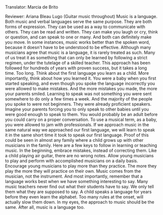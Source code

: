 

Translator: Marcia de Brito

Reviewer: Ariana Bleau Lugo
(Guitar music throughout)
Music is a language.
Both music and verbal languages
serve the same purpose.
They are both forms of expression.
They can be used as a way
to communicate with others.
They can be read and written.
They can make you laugh or cry,
think or question,
and can speak to one or many.
And both can definitely make you move.
In some instances, music works
better than the spoken word,
because it doesn&#39;t have
to be understood to be effective.
Although many musicians agree
that music is a language,
it is rarely treated as such.
Many of us treat it as something
that can only be learned
by following a strict regimen,
under the tutelage of a skilled teacher.
This approach has been followed
for hundreds of years
with proven success,
but it takes a long time.
Too long.
Think about the first language
you learn as a child.
More importantly,
think about how you learned it.
You were a baby
when you first started speaking,
and even though you spoke
the language incorrectly
you were allowed to make mistakes.
And the more mistakes you made,
the more your parents smiled.
Learning to speak was not something
you were sent somewhere to do
only a few times a week.
And the majority
of the people you spoke to
were not beginners.
They were already proficient speakers.
Imagine your parents forcing you
to only speak to other babies
until you were good enough
to speak to them.
You would probably be an adult before
you could carry on a proper conversation.
To use a musical term,
as a baby, you were allowed
to jam with professionals.
If we approach music
in the same natural way
we approached our first language,
we will learn to speak it
in the same short time
it took to speak our first language.
Proof of this could be
seen in almost any family
where a child grows up
with other musicians in the family.
Here are a few keys to follow
in learning or teaching music.
In the beginning, embrace mistakes,
instead of correcting them.
Like a child playing air guitar,
there are no wrong notes.
Allow young musicians to play
and perform with accomplished musicians
on a daily basis.
Encourage young musicians to play
more than they practice.
The more they play the more
they will practice on their own.
Music comes from the musician,
not the instrument.
And most importantly,
remember that a language works best
when we have something interesting to say.
Many music teachers never find out
what their students have to say.
We only tell them
what they are supposed to say.
A child speaks a language for years
before they even learn the alphabet.
Too many rules at the onset,
will actually slow them down.
In my eyes, the approach to music
should be the same.
After all, music is a language too.
